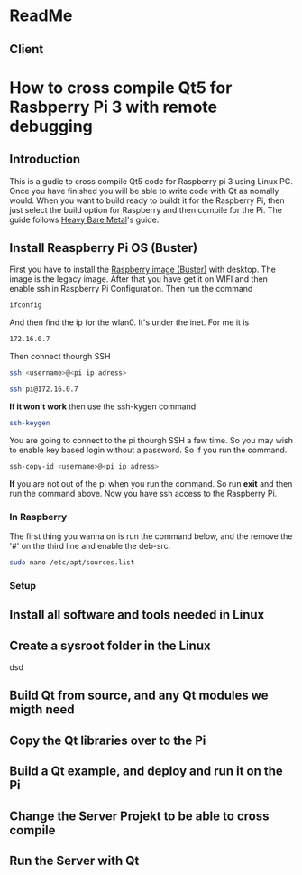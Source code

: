 # ReadMe
## Client

# How to cross compile Qt5 for Rasbperry Pi 3 with remote debugging

## Introduction 
This is a gudie to cross compile Qt5 code for Raspberry pi 3 using Linux PC. 
Once you have finished you will be able to write code with Qt as nomally would.
When you want to build ready to buildt it for the Raspberry Pi, then just select the build option for Raspberry and then compile for the Pi. The guide follows [Heavy Bare Metal](http://heavybaremetal.com/index.php/blog/6-how-to-cross-compile-qt-5-for-raspberry-pi-3)'s guide. 

## Install Reaspberry Pi OS (Buster)
First you have to install the [Raspberry image (Buster)](https://www.raspberrypi.com/software/operating-systems/) with desktop. The image is the legacy image. After that you have get it on WIFI and then enable ssh in Raspberry Pi Configuration. Then run the command 
```bash
ifconfig
```
And then find the ip for the wlan0. It's under the inet. For me it is 
```bash
172.16.0.7
```
Then connect thourgh SSH
```bash
ssh <username>@<pi ip adress>
```
```bash
ssh pi@172.16.0.7
```
**If it won't work** then use the ssh-kygen command
```bash
ssh-keygen
```
You are going to connect to the pi thourgh SSH a few time. So you may wish to enable key based login without a password. So if you run the command.
```bash
ssh-copy-id <username>@<pi ip adress>
```
**If** you are not out of the pi when you run the command. So run **exit** and then run the command above. Now you have ssh access to the Raspberry Pi.

### In Raspberry
The first thing you wanna on is run the command below, and the remove the '#' on the third line and enable the deb-src. 

```bash
sudo nano /etc/apt/sources.list
```
### Setup 

## Install all software and tools needed in Linux 

## Create a sysroot folder in the Linux
dsd
## Build Qt from source, and any Qt modules we migth need 

## Copy the Qt libraries over to the Pi

## Build a Qt example, and deploy and run it on the Pi

## Change the Server Projekt to be able to cross compile

## Run the Server with Qt
